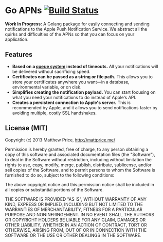 # Go APNs [![Build Status](https://travis-ci.org/mattprice/Go-APNs.png)](https://travis-ci.org/mattprice/Go-APNs)

**Work In Progress:** A Golang package for easily connecting and sending notifications to the Apple Push Notification Service. We abstract all the quirks and difficulties of the APNs so that you can focus on your application.

## Features
* **Based on a [queue system](http://redth.info/the-problem-with-apples-push-notification-ser/ "The Problem with Apple's Push Notification Service") instead of timeouts.** All your notifications will be delivered without sacrificing speed.
* **Certificates can be passed as a string or file path.** This allows you to store your certificates anywhere you want—in a database, environmental variable, or on disk.
* **Simplifies creating the notification payload.** You can start focusing on what you need your notifications to do instead of Apple's API.
* **Creates a persistent connection to Apple's server.** This is recommended by Apple, and it allows you to send notifications faster by avoiding multiple, costly SSL handshakes.

## License (MIT)
Copyright (c) 2013 Matthew Price, http://mattprice.me/

Permission is hereby granted, free of charge, to any person obtaining a copy of this software and associated documentation files (the "Software"), to deal in the Software without restriction, including without limitation the rights to use, copy, modify, merge, publish, distribute, sublicense, and/or sell copies of the Software, and to permit persons to whom the Software is furnished to do so, subject to the following conditions:

The above copyright notice and this permission notice shall be included in all copies or substantial portions of the Software.

THE SOFTWARE IS PROVIDED "AS IS", WITHOUT WARRANTY OF ANY KIND, EXPRESS OR IMPLIED, INCLUDING BUT NOT LIMITED TO THE WARRANTIES OF MERCHANTABILITY, FITNESS FOR A PARTICULAR PURPOSE AND NONINFRINGEMENT. IN NO EVENT SHALL THE AUTHORS OR COPYRIGHT HOLDERS BE LIABLE FOR ANY CLAIM, DAMAGES OR OTHER LIABILITY, WHETHER IN AN ACTION OF CONTRACT, TORT OR OTHERWISE, ARISING FROM, OUT OF OR IN CONNECTION WITH THE SOFTWARE OR THE USE OR OTHER DEALINGS IN THE SOFTWARE.
